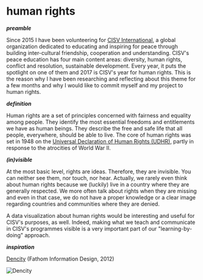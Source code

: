 
# human rights

***preamble***

Since 2015 I have been volunteering for [CISV International](http://www.cisv.org), a global organization dedicated to educating and inspiring for peace through building inter-cultural friendship, cooperation and understanding. CISV's peace education has four main content areas: diversity, human rights, conflict and resolution, sustainable development. Every year, it puts the spotlight on one of them and 2017 is CISV's year for human rights. This is the reason why I have been researching and reflecting about this theme for a few months and why I would like to commit myself and my project to human rights.

***definition***

Human rights are a set of principles concerned with fairness and equality among people. They identify the most essential freedoms and entitlements we have as human beings. They describe the free and safe life that all people, everywhere, should be able to live. The core of human rights was set in 1948 on the [Universal Declaration of Human Rights (UDHR)](http://www.un.org/en/universal-declaration-human-rights/), partly in response to the atrocities of World War II.

***(in)visible***

At the most basic level, rights are ideas. Therefore, they are invisible. You can neither see them, nor touch, nor hear. Actually, we rarely even think about human rights because we (luckily) live in a country where they are generally respected. We more often talk about rights when they are missing and even in that case, we do not have a proper knowledge or a clear image regarding countries and communities where they are denied.

A data visualization about human rights would be interesting and useful for CISV's purposes, as well. Indeed, making what we teach and communicate in CISV's programmes visible is a very important part of our "learning-by-doing" approach.  

***inspiration***

[Dencity](https://fathom.info/notebook/1981/) (Fathom Information Design, 2012)

![Dencity](https://fathom.info/uploads/2011/09/110923_worldL.png)
